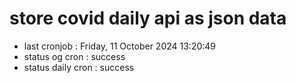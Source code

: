 # store covid daily api as json data

- last cronjob : Friday, 11 October 2024 13:20:49
- status og cron : success
- status daily cron : success
      
      